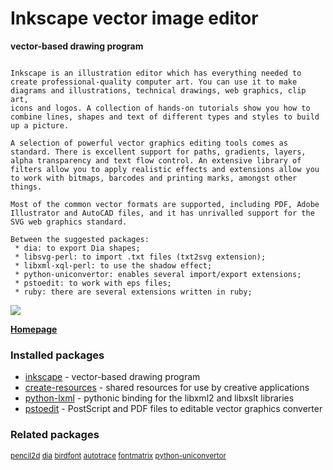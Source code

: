 # Inkscape vector image editor

__vector-based drawing program__

```

Inkscape is an illustration editor which has everything needed to
create professional-quality computer art. You can use it to make
diagrams and illustrations, technical drawings, web graphics, clip art,
icons and logos. A collection of hands-on tutorials show you how to
combine lines, shapes and text of different types and styles to build
up a picture.

A selection of powerful vector graphics editing tools comes as
standard. There is excellent support for paths, gradients, layers,
alpha transparency and text flow control. An extensive library of
filters allow you to apply realistic effects and extensions allow you
to work with bitmaps, barcodes and printing marks, amongst other things.

Most of the common vector formats are supported, including PDF, Adobe
Illustrator and AutoCAD files, and it has unrivalled support for the
SVG web graphics standard.

Between the suggested packages:
 * dia: to export Dia shapes;
 * libsvg-perl: to import .txt files (txt2svg extension);
 * libxml-xql-perl: to use the shadow effect;
 * python-uniconvertor: enables several import/export extensions;
 * pstoedit: to work with eps files;
 * ruby: there are several extensions written in ruby;

```

[![](https://screenshots.debian.net/thumbnail/inkscape/)](https://screenshots.debian.net/screenshot/inkscape/)



**[Homepage](https://inkscape.org)**

### Installed packages

* [inkscape](https://packages.debian.org/stretch/inkscape) - vector-based drawing program
* [create-resources](https://packages.debian.org/stretch/create-resources) - shared resources for use by creative applications
* [python-lxml](https://packages.debian.org/stretch/python-lxml) - pythonic binding for the libxml2 and libxslt libraries
* [pstoedit](https://packages.debian.org/stretch/pstoedit) - PostScript and PDF files to editable vector graphics converter

### Related packages

<sub> [pencil2d](https://packages.debian.org/stretch/pencil2d) [dia](https://packages.debian.org/stretch/dia) [birdfont](https://packages.debian.org/stretch/birdfont) [autotrace](https://packages.debian.org/stretch/autotrace) [fontmatrix](https://packages.debian.org/stretch/fontmatrix) [python-uniconvertor](https://packages.debian.org/stretch/python-uniconvertor)  </sub>
